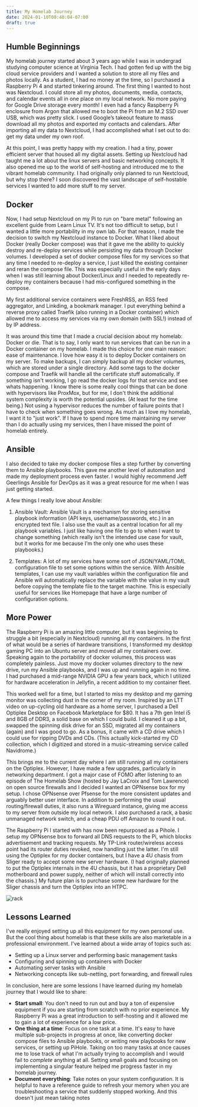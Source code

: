 ```yaml
---
title: My Homelab Journey
date: 2024-01-10T00:40:04-07:00
draft: true
---
```


## Humble Beginnings

My homelab journey started about 3 years ago while I was in undergrad studying computer science at Virginia Tech. I had gotten fed up with the big cloud service providers and I wanted a solution to store all my files and photos locally. As a student, I had no money at the time, so I purchased a Raspberry Pi 4 and started tinkering around. The first thing I wanted to host was Nextcloud. I could store all my photos, documents, media, contacts, and calendar events all in one place on my local network. No more paying for Google Drive storage every month! I even had a fancy Raspberry Pi enclosure from Argon that allowed me to boot the Pi from an M.2 SSD over USB, which was pretty slick. I used Google’s takeout feature to mass download all my photos and exported my contacts and calendars. After importing all my data to Nextcloud, I had accomplished what I set out to do: get my data under my own roof.
 
At this point, I was pretty happy with my creation. I had a tiny, power efficient server that housed all my digital assets. Setting up Nextcloud had taught me a lot about the linux servers and basic networking concepts. It also opened me up to the world of self-hosting and introduced me to the vibrant homelab community. I had originally only planned to run Nextcloud, but why stop there? I soon discovered the vast landscape of self-hostable services I wanted to add more stuff to my server.

## Docker

Now, I had setup Nextcloud on my Pi to run on "bare metal" following an excellent guide from Learn Linux TV. It's not too difficult to setup, but I wanted a little more portability in my own lab. For that reason, I made the decision to switch my Nextcloud instance to Docker. What I liked about Docker (really Docker compose) was that it gave me the ability to quickly destroy and re-deploy services while persisting my data through Docker volumes. I developed a set of docker compose files for my services so that any time I needed to re-deploy a service, I just killed the existing container and reran the compose file. This was especially useful in the early days when I was still learning about Docker/Linux and I needed to repeatedly re-deploy my containers because I had mis-configured something in the compose.

My first additional service containers were FreshRSS, an RSS feed aggregator, and Linkding, a bookmark manager. I put everything behind a reverse proxy called Traefik (also running in a Docker container) which allowed me to access my services via my own domain (with SSL!) instead of by IP address.

It was around this time that I made a crucial decision about my homelab: Docker or die. That is to say, I only want to run services that can be run in a Docker container on my homelab. I made this choice for one main reason: ease of maintenance. I love how easy it is to deploy Docker containers on my server. To make backups, I can simply backup all my docker volumes, which are stored under a single directory. Add some tags to the docker compose and Traefik will handle all the certificate stuff automatically. If something isn't working, I go read the docker logs for that service and see whats happening. I know there is some really cool things that can be done with hypervisors like ProxMox, but for me, I don't think the additional system complexity is worth the potential upsides. (At least for the time being.) Not using a hypervisor reduces the number of failure points that I have to check when something goes wrong. As much as I love my homelab, I want it to "just work". If I have to spend more time maintaining my server than I do actually using my services, then I have missed the point of homelab entirely.

## Ansible

I also decided to take my docker compose files a step further by converting them to Ansible playbooks. This gave me another level of automation and made my deployment process even faster. I would highly recommend Jeff Geerlings Ansible for DevOps as it was a great resource for me when I was just getting started.

A few things I really love about Ansible:

1. Ansible Vault: Ansible Vault is a mechanism for storing sensitive playbook information (API keys, username/passwords, etc.) in an encrypted text file. I also use the vault as a central location for all my playbook variables. I just like having one file to go to when I want to change something (which really isn't the intended use case for vault, but it works for me because I'm the only one who uses these playbooks.)

2. Templates: A lot of my services have some sort of JSON/YAML/TOML configuration file to set some options within the service. With Ansible templates, I can use my vault variables within the configuration file and Ansible will automatically replace the variable with the value in my vault before copying the template file to the target machine. This is especially useful for services like Homepage that have a large number of configuration options.

## More Power

The Raspberry Pi is an amazing little computer, but it was beginning to struggle a bit (especially in Nextcloud) running all my containers. In the first of what would be a series of hardware transitions, I transformed my desktop gaming PC into an Ubuntu server and moved all my containers over. Speaking again to the portability of docker volumes, this process was completely painless. Just move my docker volumes directory to the new drive, run my Ansible playbooks, and I was up and running again in no time. I had purchased a mid-range NVIDIA GPU a few years back, which I utilized for hardware acceleration in Jellyfin, a recent addition to my container fleet.

This worked well for a time, but I started to miss my desktop and my gaming monitor was collecting dust in the corner of my room. Inspired by an LTT video on up-cycling old hardware as a home server, I purchased a Dell Optiplex Desktop on Facebook Marketplace for $80. It has a 7th gen Intel i5 and 8GB of DDR3, a solid base on which I could build. I cleaned it up a bit, swapped the spinning disk drive for an SSD, migrated all my containers (again) and I was good to go. As a bonus, it came with a CD drive which I could use for ripping DVDs and CDs. (This actually kick-started my CD collection, which I digitized and stored in a music-streaming service called Navidrome.)

This brings me to the current day where I am still running all my containers on the Optiplex. However, I have made a few upgrades, particularly in networking department. I got a major case of FOMO after listening to an episode of The Homelab Show (hosted by Jay LaCroix and Tom Lawrence) on open source firewalls and I decided I wanted an OPNsense box for my setup. I chose OPNsense over Pfsense for the more consistent updates and arguably better user interface. In addition to performing the usual routing/firewall duties, it also runs a Wireguard instance, giving me access to my server from outside my local network. I also purchased a rack, a basic unmanaged network switch, and a cheap PDU off Amazon to round it out.

The Raspberry Pi I started with has now been repurposed as a Pihole. I setup my OPNsense box to forward all DNS requests to the Pi, which blocks advertisement and tracking requests. My TP-Link router/wireless access point had its router duties revoked, now handling just the latter. I'm still using the Optiplex for my docker containers, but I have a 4U chasis from Sliger ready to accept some new server hardware. (I had originally planned to put the Optiplex internals in the 4U chassis, but it has a proprietary Dell motherboard and power supply, neither of which will install correctly into the chassis.) My future plan is to purchase some new hardware for the Sliger chassis and turn the Optiplex into an HTPC.

![rack](/images/rack.jpg)

## Lessons Learned

I've really enjoyed setting up all this equipment for my own personal use. But the cool thing about homelab is that these skills are also marketable in a professional environment. I've learned about a wide array of topics such as:

- Setting up a Linux server and performing basic management tasks
- Configuring and spinning up containers with Docker
- Automating server tasks with Ansible
- Networking concepts like sub-netting, port forwarding, and firewall rules

In conclusion, here are some lessions I have learned during my homelab journey that I would like to share:

- **Start small**: You don't need to run out and buy a ton of expensive equipment if you are starting from scratch with no prior experience. My Raspberry Pi was a great introduction to self-hosting and it allowed me to gain a lot of experience for a low price. 
- **One thing at a time**: Focus on one task at a time. It's easy to have multiple sub-projects in progress at once, like converting docker compose files to Ansible playbooks, or writing new playbooks for new services, or setting up PiHole. Taking on too many tasks at once causes me to lose track of what I'm actually trying to accomplish and I would fail to *complete* anything at all. Setting small goals and focusing on implementing a singular feature helped me progress faster in my homelab journey.
- **Document everything**: Take notes on your system configuration. It is helpful to have a reference guide to refresh your memory when you are troubleshooting a service that suddenly stopped working. And this doesn't just mean taking notes
